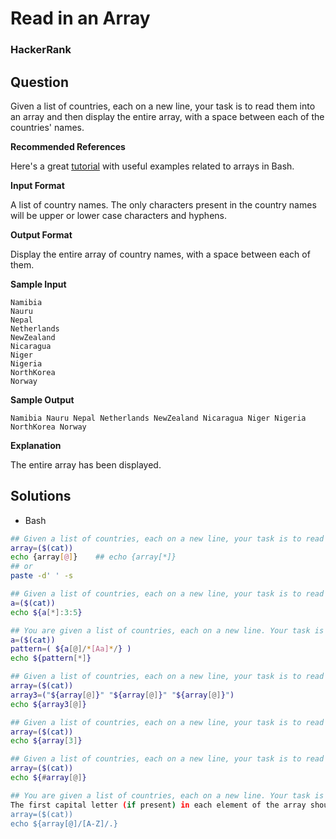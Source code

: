 # Read in an Array

### HackerRank

## Question

Given a list of countries, each on a new line, your task is to read them into an array and then display the entire array, with a space between each of the countries' names.

**Recommended References** 

Here's a great <a href="http://www.thegeekstuff.com/2010/06/bash-array-tutorial/">tutorial</a> with useful examples related to arrays in Bash.

**Input Format**

A list of country names. The only characters present in the country names will be upper or lower case characters and hyphens.

**Output Format**

Display the entire array of country names, with a space between each of them.

**Sample Input**
```
Namibia
Nauru
Nepal
Netherlands
NewZealand
Nicaragua
Niger
Nigeria
NorthKorea
Norway
```

**Sample Output**
```
Namibia Nauru Nepal Netherlands NewZealand Nicaragua Niger Nigeria NorthKorea Norway
```

**Explanation**

The entire array has been displayed.

## Solutions

* Bash
```bash
## Given a list of countries, each on a new line, your task is to read them into an array and then display the entire array, with a space between each of the countries' names.
array=($(cat))
echo {array[@]}    ## echo {array[*]}
## or
paste -d' ' -s

## Given a list of countries, each on a new line, your task is to read them into an array. Then slice the array and display only the elements lying between positions  and , both inclusive. Indexing starts from from .
a=($(cat))
echo ${a[*]:3:5}

## You are given a list of countries, each on a new line. Your task is to read them into an array and then filter out (remove) all the names containing the letter 'a' or 'A'.
a=($(cat))
pattern=( ${a[@]/*[Aa]*/} )
echo ${pattern[*]}

## Given a list of countries, each on a new line, your task is to read them into an array. Then, concatenate the array with itself (twice) - so that you have a total of three repetitions of the original array - and then display the entire concatenated array, with a space between each of the countries' names.
array=($(cat))
array3=("${array[@]}" "${array[@]}" "${array[@]}")
echo ${array3[@]}

## Given a list of countries, each on a new line, your task is to read them into an array and then display the element indexed at 3. Note that indexing starts from 0.
array=($(cat))
echo ${array[3]}

## Given a list of countries, each on a new line, your task is to read them into an array and then display the count of elements in that array.
array=($(cat))
echo ${#array[@]}

## You are given a list of countries, each on a new line. Your task is to read them into an array and then transform them in the following way:
The first capital letter (if present) in each element of the array should be replaced with a dot ('.'). Then, display the entire array with a space between each country's names.
array=($(cat))
echo ${array[@]/[A-Z]/.}
```